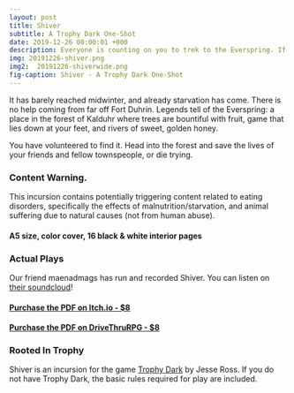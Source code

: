 ```yaml
---
layout: post
title: Shiver
subtitle: A Trophy Dark One-Shot
date: 2019-12-26 00:00:01 +000
description: Everyone is counting on you to trek to the Everspring. If you fail to return with enough food to survive the winter, everyone dies.
img: 20191226-shiver.png
img2:  20191226-shiverwide.png
fig-caption: Shiver - A Trophy Dark One-Shot
---
```

It has barely reached midwinter, and already starvation has come. There is no help coming from far off Fort Duhrin. Legends tell of the Everspring: a place in the forest of Kalduhr where trees are bountiful with fruit, game that lies down at your feet, and rivers of  sweet, golden honey.

You have volunteered to find it. Head into the forest and save the lives of your friends and fellow townspeople, or die trying.

### Content Warning.
This incursion contains potentially triggering content related to eating disorders, specifically the effects of malnutrition/starvation, and animal suffering due to natural causes (not from human abuse).
#### A5 size, color cover, 16 black & white interior pages

### Actual Plays
Our friend maenadmags has run and recorded Shiver. You can listen on [their soundcloud](https://soundcloud.com/magsmaenad/actual-play-of-shiver-a-trophy-dark-incursion-by-ember-and-ash)!

#### [Purchase the PDF on Itch.io - $8](https://byemberandash.itch.io/shiver/purchase)
#### [Purchase the PDF on DriveThruRPG - $8](https://www.drivethrurpg.com/product/300149/Shiver--A-Trophy-Dark-Incursion)

### Rooted In Trophy

Shiver is an incursion for the game [Trophy Dark](https://trophyrpg.com) by Jesse Ross. If you do not have Trophy Dark, the basic rules required for play are included.
